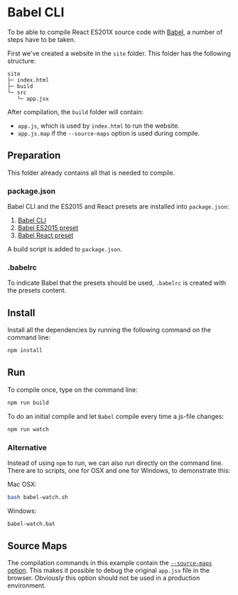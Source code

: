 # Babel CLI

To be able to compile React ES201X source code with [Babel](http://babeljs.io), a number of steps have to be taken.

First we've created a website in the `site` folder. This folder has the following structure:
```
site
├─ index.html
├─ build
└─ src
   └─ app.jsx
```

After compilation, the `build` folder will contain:
* `app.js`, which is used by `index.html` to run the website.
* `app.js.map` if the `--source-maps` option is used during compile.

## Preparation

This folder already contains all that is needed to compile.

### package.json

Babel CLI and the ES2015 and React presets are installed into `package.json`:

1. [Babel CLI](http://babeljs.io/docs/setup/#babel_cli)
2. [Babel ES2015 preset](http://babeljs.io/docs/plugins/preset-es2015/)
3. [Babel React preset](http://babeljs.io/docs/plugins/preset-react/)

A build script is added to `package.json`.

### .babelrc

To indicate Babel that the presets should be used, `.babelrc` is created with the presets content.

## Install

Install all the dependencies by running the following command on the command line:
```sh
npm install
```

## Run

To compile once, type on the command line:
```sh
npm run build
```

To do an initial compile and let `Babel` compile every time a js-file changes:
```sh
npm run watch
```

### Alternative

Instead of using `npm` to run, we can also run directly on the command line. There are to scripts, one for OSX and one for Windows, to demonstrate this:

Mac OSX:
```sh
bash babel-watch.sh
```

Windows:
```bat
babel-watch.bat
```

## Source Maps

The compilation commands in this example contain the [`--source-maps` option](https://babeljs.io/docs/usage/cli/#compile-with-source-maps). This makes it possible to debug the original `app.jsx` file in the browser. Obviously this option should not be used in a production environment.
